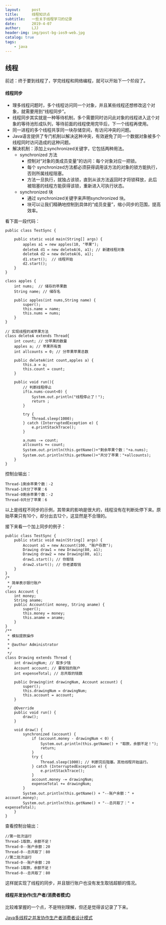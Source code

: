 ```yaml
---
layout:     post
title:      线程知识点
subtitle:   一些关于线程学习的记录
date:       2019-4-07
author:     LJJ
header-img: img/post-bg-ios9-web.jpg
catalog: true
tags:
    - java
---
```



## 线程
前述：终于要到线程了，学完线程和网络编程，就可以开始下一个阶段了。


#### 线程同步
- 理多线程问题时，多个线程访问同一个对象，并且某些线程还想修改这个对象，就需要用到“线程同步”。 
- 线程同步其实就是一种等待机制，多个需要同时访问此对象的线程进入这个对象的等待池形成队列，等待前面的线程使用完毕后，下一个线程再使用。
- 同一进程的多个线程共享同一块存储空间，有访问冲突的问题。
- Java语言提供了专门机制以解决这种冲突，有效避免了同一个数据对象被多个线程同时访问造成的这种问题。
- 解决机制：添加上synchronized关键字，它包括两种用法。
    - synchronized 方法
        - 控制对“对象的类成员变量”的访问：每个对象对应一把锁。
        - 每个 synchronized方法都必须获得调用该方法的对象的锁方能执行，否则所属线程阻塞。
        - 方法一旦执行，就独占该锁，直到从该方法返回时才将锁释放，此后被阻塞的线程方能获得该锁，重新进入可执行状态。
    - synchronized 块
        - 通过 synchronized关键字来声明synchronized 块。
        - 块可以让我们精确地控制到具体的“成员变量”，缩小同步的范围，提高效率。

看下面一段代码：

    public class TestSync {
    
    	public static void main(String[] args) {
    		apples a1 = new apples(10, "苹果");
    		deleteA d1 = new deleteA(6, a1); // 新建线程对象
    		deleteA d2 = new deleteA(6, a1);
    		d1.start();  // 线程开始
    		d2.start();
    	}
    }
    
    class apples {
    	int nums;  // 储存的苹果数
    	String name; // 储存名
    	
    	public apples(int nums,String name) {
    		super();
    		this.name = name;
    		this.nums = nums;
    	}
    }
    
    // 实现线程的减苹果方法
    class deleteA extends Thread{
    	int count; // 分苹果的数量
    	apples a; // 苹果所有类
    	int allcounts = 0; // 分苹果苹果总数
    	
    	public deleteA(int count,apples a) {
    		this.a = a;
    		this.count = count;
    	}
    	
    	public void run(){
    		// 判断线程停止
    		if(a.nums-count<0) {
    			System.out.println("线程停止了！");
    			return ;
    		}
    		
    		try {
    			Thread.sleep(1000);
    		} catch (InterruptedException e) {
    			e.printStackTrace();
    		}
    		
    		a.nums -= count;
    		allcounts += count;
    		System.out.println(this.getName()+"剩余苹果个数："+a.nums);
    		System.out.println(this.getName()+"共分了苹果："+allcounts);
    	}
    } 

控制台输出：

    Thread-1剩余苹果个数：-2
    Thread-1共分了苹果：6
    Thread-0剩余苹果个数：-2
    Thread-0共分了苹果：6

以上是线程不同步的示例，其带来的影响是很大的，线程没有在判断处停下来。原始苹果只有10个，却分出去12个，这显然是不合理的。

接下来看一个加上同步的例子：

    public class TestSync {
        public static void main(String[] args) {
            Account a1 = new Account(100, "账户存款");
            Drawing draw1 = new Drawing(80, a1);
            Drawing draw2 = new Drawing(80, a1);
            draw1.start(); // 你取钱
            draw2.start(); // 你老婆取钱
        }
    }
    /*
     * 简单表示银行账户
     */
    class Account {
        int money;
        String aname;
        public Account(int money, String aname) {
            super();
            this.money = money;
            this.aname = aname;
        }
    }
    /**
     * 模拟提款操作
     * 
     * @author Administrator
     *
     */
    class Drawing extends Thread {
        int drawingNum; // 取多少钱
        Account account; // 要取钱的账户
        int expenseTotal; // 总共取的钱数
     
        public Drawing(int drawingNum, Account account) {
            super();
            this.drawingNum = drawingNum;
            this.account = account;
        }
     
        @Override
        public void run() {
            draw();
        }
     
        void draw() {
            synchronized (account) {
                if (account.money - drawingNum < 0) {
                    System.out.println(this.getName() + "取款，余额不足！");
                    return;
                }
                try {
                    Thread.sleep(1000); // 判断完后阻塞。其他线程开始运行。
                } catch (InterruptedException e) {
                    e.printStackTrace();
                }
                account.money -= drawingNum;
                expenseTotal += drawingNum;
            }
            System.out.println(this.getName() + "--账户余额：" + account.money);
            System.out.println(this.getName() + "--总共取了：" + expenseTotal);
        }
    }

查看控制台输出：

    //第一批次运行
    Thread-1取款，余额不足！
    Thread-0--账户余额：20
    Thread-0--总共取了：80
    //第二批次运行
    Thread-0--账户余额：20
    Thread-1取款，余额不足！
    Thread-0--总共取了：80

这样就实现了线程的同步，并且银行账户也没有发生取钱超额的情况。

#### 线程并发协作(生产者/消费者模式)
比较难掌握的一个点，不是特别理解，但还是觉得该记录了下来。

[Java多线程之并发协作生产者消费者设计模式](https://cloud.tencent.com/developer/article/1162293)
